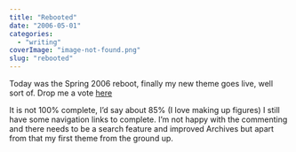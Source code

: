 ```yaml
---
title: "Rebooted"
date: "2006-05-01"
categories: 
  - "writing"
coverImage: "image-not-found.png"
slug: "rebooted"
---
```


Today was the Spring 2006 reboot, finally my new theme goes live, well sort of. Drop me a vote [here](http://www.cssreboot.com/reboot/show/847)

It is not 100% complete, I’d say about 85% (I love making up figures) I still have some navigation links to complete. I’m not happy with the commenting and there needs to be a search feature and improved Archives but apart from that my first theme from the ground up.
